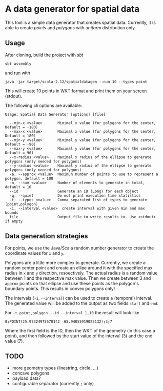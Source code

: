 # A data generator for spatial data

This tool is a simple data generator that creates spatial data. Currently, it is able to create *points* and *polygons* with *uniform* distribution only.

## Usage
After cloning, build the project with *sbt*
```
sbt assembly
```
and run with
```
java -jar target/scala-2.12/spatialdatagen --num 10 --types point
```
This will create 10 points in [WKT](https://en.wikipedia.org/wiki/Well-known_text) format and print them on your screen (stdout).

The following cli options are available:
```
Usage: Spatial Data Generator [options] [file]

  --min-x <value>       Minimal x value (for polygons for the center, Default = -180)
  --max-x <value>       Maximal x value (for polygons for the center, Default = 180)
  --min-y <value>       Minimal y value (for polygons for the center, Default = -90)
  --max-y <value>       Maximal y value (for polygons for the center, Default = 90)
  --x-radius <value>    Maximal x radius of the ellipse to generate polygons (only needed for polygons)
  --y-radius <value>    Maximal y radius of the ellipse to generate polygons (only needed for polygons)
  -a, --approx <value>  Maximun number of points to use to represent a polygon, default = 100
  -n, --num <value>     Number of elements to generate in total, default = 10
  --id                  Generate an ID (Long) for each object
  -q, --quiet           Do not print execution time statistics
  -t, --types <value>   Comma separated list of types to generate (point,polygon)
  -i, --interval <value>  create interval with given min and max bounds
  file                  Output file to write results to. Use <stdout> if empty
```

## Data generation strategies

For points, we use the Java/Scala random number generator to create the coordinate values for `x` and `y`.

Polygons are a little more complex to generate. Currently, we create a random center point and create an ellipe around it with the specified max radius in `x` and `y` direction, resoectively. The actual radius is a random value between 1 and the respective max value. Then we create between 3 and `approx` points on that ellipse and use these points as the polygon's boundary points.
This results in convex polygons only!

The intervals (`-i`, `--interval`) can be used to create a (temporal) interval. The generated value will be added to the output as two fields `start` and `end`.

For `-t point,polygon --id --interval 1,10` the result will look like

```
0;POINT(25.97324975670142 -65.94055919025132);3;7
```
Where the first field is the ID, then the WKT of the geometry (in this case a point), and then followed by the start value of the interval (3) and the end value (7).

## TODO
* more geometry types (linestring, circle, ...)
* concave polygons
* payload data?
* configurable separator (currently `;` only)
